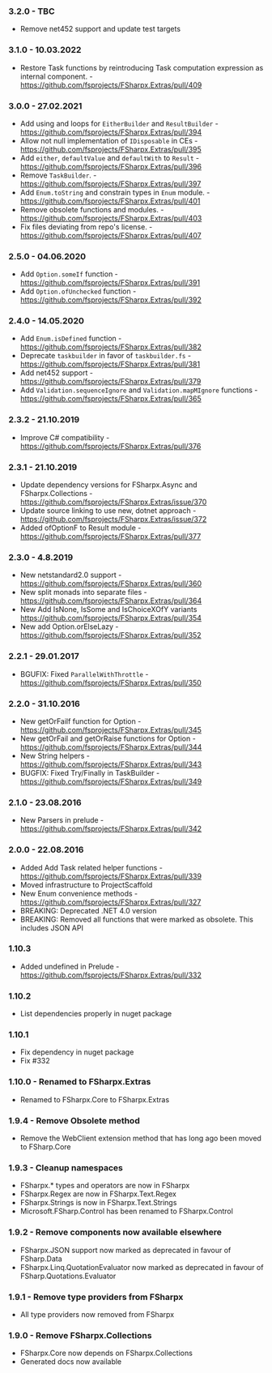 ### 3.2.0 - TBC
* Remove net452 support and update test targets

### 3.1.0 - 10.03.2022
* Restore Task functions by reintroducing Task computation expression as internal component. - https://github.com/fsprojects/FSharpx.Extras/pull/409

### 3.0.0 - 27.02.2021
* Add using and loops for `EitherBuilder` and `ResultBuilder` - https://github.com/fsprojects/FSharpx.Extras/pull/394
* Allow not null implementation of `IDisposable` in CEs - https://github.com/fsprojects/FSharpx.Extras/pull/395
* Add `either`, `defaultValue` and `defaultWith` to `Result` - https://github.com/fsprojects/FSharpx.Extras/pull/396
* Remove `TaskBuilder`. - https://github.com/fsprojects/FSharpx.Extras/pull/397
* Add `Enum.toString` and constrain types in `Enum` module. - https://github.com/fsprojects/FSharpx.Extras/pull/401
* Remove obsolete functions and modules. - https://github.com/fsprojects/FSharpx.Extras/pull/403
* Fix files deviating from repo's license. - https://github.com/fsprojects/FSharpx.Extras/pull/407

### 2.5.0 - 04.06.2020
* Add `Option.someIf` function - https://github.com/fsprojects/FSharpx.Extras/pull/391
* Add `Option.ofUnchecked` function - https://github.com/fsprojects/FSharpx.Extras/pull/392

### 2.4.0 - 14.05.2020
* Add `Enum.isDefined` function - https://github.com/fsprojects/FSharpx.Extras/pull/382
* Deprecate `taskbuilder` in favor of `taskbuilder.fs` - https://github.com/fsprojects/FSharpx.Extras/pull/381
* Add net452 support - https://github.com/fsprojects/FSharpx.Extras/pull/379
* Add `Validation.sequenceIgnore` and `Validation.mapMIgnore` functions - https://github.com/fsprojects/FSharpx.Extras/pull/365

### 2.3.2 - 21.10.2019
* Improve C# compatibility - https://github.com/fsprojects/FSharpx.Extras/pull/376

### 2.3.1 - 21.10.2019
* Update dependency versions for FSharpx.Async and FSharpx.Collections - https://github.com/fsprojects/FSharpx.Extras/issue/370
* Update source linking to use new, dotnet approach - https://github.com/fsprojects/FSharpx.Extras/issue/372
* Added ofOptionF to Result module - https://github.com/fsprojects/FSharpx.Extras/pull/377
 
### 2.3.0 - 4.8.2019
* New netstandard2.0 support - https://github.com/fsprojects/FSharpx.Extras/pull/360
* New split monads into separate files - https://github.com/fsprojects/FSharpx.Extras/pull/364
* New Add IsNone, IsSome and IsChoiceXOfY variants https://github.com/fsprojects/FSharpx.Extras/pull/354
* New add Option.orElseLazy - https://github.com/fsprojects/FSharpx.Extras/pull/352

### 2.2.1 - 29.01.2017
* BGUFIX: Fixed `ParallelWithThrottle` - https://github.com/fsprojects/FSharpx.Extras/pull/350

### 2.2.0 - 31.10.2016
* New getOrFailf function for Option - https://github.com/fsprojects/FSharpx.Extras/pull/345
* New getOrFail and getOrRaise functions for Option - https://github.com/fsprojects/FSharpx.Extras/pull/344
* New String helpers - https://github.com/fsprojects/FSharpx.Extras/pull/343
* BUGFIX: Fixed Try/Finally in TaskBuilder - https://github.com/fsprojects/FSharpx.Extras/pull/349

### 2.1.0 - 23.08.2016
* New Parsers in prelude - https://github.com/fsprojects/FSharpx.Extras/pull/342

### 2.0.0 - 22.08.2016
* Added Add Task related helper functions - https://github.com/fsprojects/FSharpx.Extras/pull/339
* Moved infrastructure to ProjectScaffold
* New Enum convenience methods - https://github.com/fsprojects/FSharpx.Extras/pull/327
* BREAKING: Deprecated .NET 4.0 version
* BREAKING: Removed all functions that were marked as obsolete. This includes JSON API

### 1.10.3 
* Added undefined in Prelude - https://github.com/fsprojects/FSharpx.Extras/pull/332

### 1.10.2
* List dependencies properly in nuget package

### 1.10.1
* Fix dependency in nuget package
* Fix #332

### 1.10.0 - Renamed to FSharpx.Extras
* Renamed to FSharpx.Core to FSharpx.Extras

### 1.9.4 - Remove Obsolete method
* Remove the WebClient extension method that has long ago been moved to FSharp.Core

### 1.9.3 - Cleanup namespaces
* FSharpx.* types and operators are now in FSharpx
* FSharpx.Regex are now in FSharpx.Text.Regex
* FSharpx.Strings is now in FSharpx.Text.Strings
* Microsoft.FSharp.Control has been renamed to FSharpx.Control

### 1.9.2 - Remove components now available elsewhere
* FSharpx.JSON support now marked as deprecated in favour of FSharp.Data
* FSharpx.Linq.QuotationEvaluator now marked as deprecated in favour of FSharp.Quotations.Evaluator 

### 1.9.1 - Remove type providers from FSharpx
* All type providers now removed from FSharpx

### 1.9.0 - Remove FSharpx.Collections
* FSharpx.Core now depends on FSharpx.Collections
* Generated docs now available


